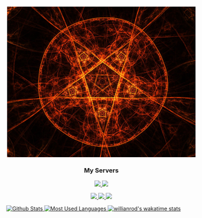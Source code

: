 <p align="center">
  <a href="https://ayakobot.com"><img src="PFP.png" alt="Lars_und_so" width=500></a>
</p>

<h3 align="center">My Servers</h3>
<p align="center"><a href="https://discord.gg/animekos" target="_blank"><img src="https://img.shields.io/badge/Discord-Animekos-b0ff00?style=flat&logo=discord&logoColor=white"/>
<a href="https://support.ayakobot.com" target="_blank"><img src="https://img.shields.io/badge/Discord-Ayako%20Support-b0ff00?style=flat&logo=discord&logoColor=white"/>
<p align="center"><a href="https://discord.gg/aj63GaGGvu" target="_blank"><img src="https://img.shields.io/badge/Discord-Gameverse-b0ff00?style=flat&logo=discord&logoColor=white"/>
<a href="https://discord.gg/pats" target="_blank"><img src="https://img.shields.io/badge/Discord-Cozy%20Kingdom-b0ff00?style=flat&logo=discord&logoColor=white"/>
<a href="https://discord.gg/willis" target="_blank"><img src="https://img.shields.io/badge/Discord-WiLLiS%20Gaming-b0ff00?style=flat&logo=discord&logoColor=white"/>
    



![Github Stats](https://github-readme-stats.vercel.app/api?username=Larsundso&show_icons=true&theme=merko )
![Most Used Languages](https://github-readme-stats.vercel.app/api/top-langs/?username=Larsundso&theme=merko&layout=compact)
![willianrod's wakatime stats](https://github-readme-stats.vercel.app/api/wakatime?username=Larsundso&theme=merko&layout=compact)
